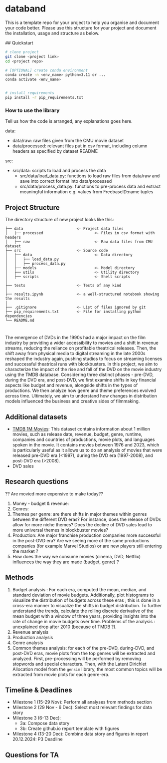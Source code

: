 
# databand
This is a template repo for your project to help you organise and document your code better. 
Please use this structure for your project and document the installation, usage and structure as below.

## Quickstart

```bash
# clone project
git clone <project link>
cd <project repo>

# [OPTIONAL] create conda environment
conda create -n <env_name> python=3.11 or ...
conda activate <env_name>


# install requirements
pip install -r pip_requirements.txt
```



### How to use the library
Tell us how the code is arranged, any explanations goes here.

data: 
- data/raw: raw files given from the CMU movie dataset
- data/processed: relevant files put in csv format, including column headers as specified by dataset README

src:
- src/data: scripts to load and process the data 
  - src/data/load_data.py: functions to load raw files from data/raw and save into correct format into data/processed
  - src/data/process_data.py: functions to pre-process data and extract meaningful information e.g. values from FreebaseID:name tuples

## Project Structure

The directory structure of new project looks like this:

```
├── data                        <- Project data files
│   ├── processed                       <- Files in csv format with headers 
│   ├── raw                             <- Raw data files from CMU dataset
├── src                         <- Source code
│   ├── data                            <- Data directory
│   │   ├── load_data.py 
│   │   ├── process_data.py 
│   ├── models                          <- Model directory
│   ├── utils                           <- Utility directory
│   ├── scripts                         <- Shell scripts
│
├── tests                       <- Tests of any kind
│
├── results.ipynb               <- a well-structured notebook showing the results
│
├── .gitignore                  <- List of files ignored by git
├── pip_requirements.txt        <- File for installing python dependencies
└── README.md
```

# <Project title>

The emergence of DVDs in the 1990s had a major impact on the film industry by providing a wider accessibility to movies 
and a shift in revenue streams, reducing the reliance on profitable theatrical releases. Then, the shift away from physical 
media to digital streaming in the late 2000s reshaped the industry again, pushing studios to focus on streaming licenses 
and successful theatrical runs with blockbusters. In this project, we aim to characterize the impact of the rise 
and fall of the DVD on the movie industry using the TMDB database. Considering three distinct phases - pre-DVD, during the 
DVD era, and post-DVD, we first examine shifts in key financial aspects like budget and revenue, alongside shifts in the 
types of productions. We then analyze how genre and theme preferences evolved across time. Ultimately, we aim to understand 
how changes in distribution models influenced the business and creative sides of filmmaking. 

## Additional datasets
- [TMDB 1M Movies](https://www.kaggle.com/datasets/asaniczka/tmdb-movies-dataset-2023-930k-movies): This dataset 
contains information about 1 million movies, such as release date, revenue, budget, genre, runtime, companies and countries of productions,
movie plots, and languages spoken in the movie. It contains movies between 1976 and 2023, which is particularly useful 
as it allows us to do an analysis of movies that were released pre-DVD era (<1997), during the DVD era (1997-2008), and post-DVD era (>2008).
- DVD sales

## Research questions 

?? Are movied more expensive to make today??
1. Money - budget & revenue: 
2. Genres:
3. Themes per genre: are there shifts in major themes within genres between the different DVD eras? For instance, does
the release of DVDs allow for more niche themes? Does the decline of DVD sales lead to more universal themes in blockbuster movies? 
4. Production: Are major franchise production companies more successful in the post-DVD era? Are we seeing more of the same productions companies (for example Marvel Studios) or are new players still entering the market ?
5. How does the way we consume movies (cinema, DVD, Netflix) influences the way they are made (budget, genre) ?

## Methods
1. Budget analysis : For each era, computed the mean, median, and standard deviation of movie budgets. Additionally, plot histograms to visualize the distribution of budgets across these eras ; this is done in a cross-era manner to visualize the shifts in budget distribution. To further understand the trends, calculate the rolling discrete derivative of the mean budget with a window of three years, providing insights into the rate of change in movie budgets over time. Problems of the analysis : unexplained drop after 2010 (because of TMDB ?).
2. Revenue analysis 
3. Production analysis
4. Genre analysis
5. Common themes analysis: for each of the pre-DVD, during-DVD, and post-DVD eras, movie plots from the top genres will 
be extracted and analyzed. First, pre-processing will be performed by removing stopwords and special characters. 
Then, with the Latent Dirichlet Allocation model from the `gensim` library, the most common topics will be extracted 
from movie plots for each genre-era. 

## Timeline & Deadlines
- Milestone 1 (15-29 Nov): Perform all analyses from methods section
- Milestone 2 (29 Nov - 6 Dec): Select most relevant findings for data story
- Milestone 3 (6-13 Dec): 
  - 3a: Compose data story
  - 3b: Create github.io report template with figures 
- Milestone 4 (13-20 Dec): Combine data story and figures in report
20.12.2024: P3 Deadline 

## Questions for TA

